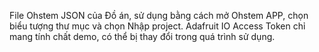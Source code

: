 File Ohstem JSON của Đồ án, sử dụng bằng cách mở Ohstem APP, chọn biểu tượng thư mục và chọn Nhập project.
Adafruit IO Access Token chỉ mang tính chất demo, có thể bị thay đổi trong quá trình sử dụng.
